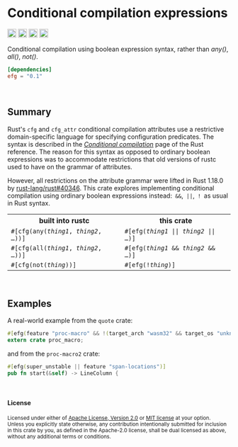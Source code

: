 Conditional compilation expressions
===================================

[<img alt="github" src="https://img.shields.io/badge/github-dtolnay/efg-8da0cb?style=for-the-badge&labelColor=555555&logo=github" height="20">](https://github.com/dtolnay/efg)
[<img alt="crates.io" src="https://img.shields.io/crates/v/efg.svg?style=for-the-badge&color=fc8d62&logo=rust" height="20">](https://crates.io/crates/efg)
[<img alt="docs.rs" src="https://img.shields.io/badge/docs.rs-efg-66c2a5?style=for-the-badge&labelColor=555555&logo=docs.rs" height="20">](https://docs.rs/efg)
[<img alt="build status" src="https://img.shields.io/github/actions/workflow/status/dtolnay/efg/ci.yml?branch=master&style=for-the-badge" height="20">](https://github.com/dtolnay/efg/actions?query=branch%3Amaster)

Conditional compilation using boolean expression syntax, rather than *any()*,
*all()*, *not()*.

```toml
[dependencies]
efg = "0.1"
```

<br>

## Summary

Rust's `cfg` and `cfg_attr` conditional compilation attributes use a restrictive
domain-specific language for specifying configuration predicates. The syntax is
described in the *[Conditional compilation]* page of the Rust reference. The
reason for this syntax as opposed to ordinary boolean expressions was to
accommodate restrictions that old versions of rustc used to have on the grammar
of attributes.

However, all restrictions on the attribute grammar were lifted in Rust 1.18.0 by
[rust-lang/rust#40346]. This crate explores implementing conditional compilation
using ordinary boolean expressions
instead:&ensp;`&&`,&ensp;`||`,&ensp;`!`&ensp;as usual in Rust syntax.

[Conditional compilation]: https://doc.rust-lang.org/1.57.0/reference/conditional-compilation.html
[rust-lang/rust#40346]: https://github.com/rust-lang/rust/pull/40346

<table>
<tr><th><center>built into rustc</center></th><th><center>this crate</center></th></tr>
<tr><td><code>#[cfg(any(<i>thing1</i>, <i>thing2</i>, &hellip;))]</code></td><td><code>#[efg(<i>thing1</i> || <i>thing2</i> || &hellip;)]</code></td></tr>
<tr><td><code>#[cfg(all(<i>thing1</i>, <i>thing2</i>, &hellip;))]</code></td><td><code>#[efg(<i>thing1</i> &amp;&amp; <i>thing2</i> &amp;&amp; &hellip;)]</code></td></tr>
<tr><td><code>#[cfg(not(<i>thing</i>))]</code></td><td><code>#[efg(!<i>thing</i>)]</code></td></tr>
</table>

<br>

## Examples

A real-world example from the `quote` crate:

```rust
#[efg(feature "proc-macro" && !(target_arch "wasm32" && target_os "unknown"))]
extern crate proc_macro;
```

and from the `proc-macro2` crate:

```rust
#[efg(super_unstable || feature "span-locations")]
pub fn start(&self) -> LineColumn {
```

<br>

#### License

<sup>
Licensed under either of <a href="LICENSE-APACHE">Apache License, Version
2.0</a> or <a href="LICENSE-MIT">MIT license</a> at your option.
</sup>

<br>

<sub>
Unless you explicitly state otherwise, any contribution intentionally submitted
for inclusion in this crate by you, as defined in the Apache-2.0 license, shall
be dual licensed as above, without any additional terms or conditions.
</sub>
